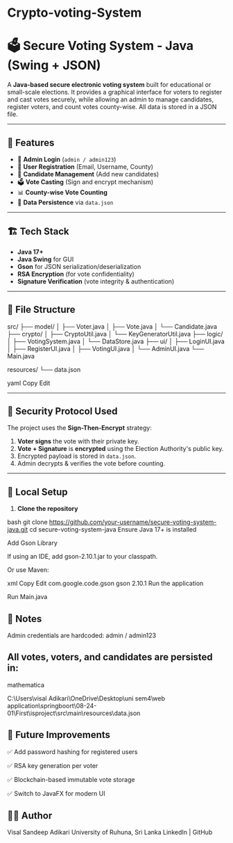 # Crypto-voting-System
# 🗳️ Secure Voting System - Java (Swing + JSON)

A **Java-based secure electronic voting system** built for educational or small-scale elections. It provides a graphical interface for voters to register and cast votes securely, while allowing an admin to manage candidates, register voters, and count votes county-wise. All data is stored in a JSON file.

---

## 🚀 Features

- 🔐 **Admin Login** (`admin / admin123`)
- 👤 **User Registration** (Email, Username, County)
- 🧾 **Candidate Management** (Add new candidates)
- 🗳️ **Vote Casting** (Sign and encrypt mechanism)
- 📊 **County-wise Vote Counting**
- 💾 **Data Persistence** via `data.json`

---

## 🏗️ Tech Stack

- **Java 17+**
- **Java Swing** for GUI
- **Gson** for JSON serialization/deserialization
- **RSA Encryption** (for vote confidentiality)
- **Signature Verification** (vote integrity & authentication)

---

## 📁 File Structure

src/
├── model/
│ ├── Voter.java
│ ├── Vote.java
│ └── Candidate.java
├── crypto/
│ ├── CryptoUtil.java
│ └── KeyGeneratorUtil.java
├── logic/
│ ├── VotingSystem.java
│ └── DataStore.java
├── ui/
│ ├── LoginUI.java
│ ├── RegisterUI.java
│ ├── VotingUI.java
│ └── AdminUI.java
└── Main.java

resources/
└── data.json

yaml
Copy
Edit

---

## 🔐 Security Protocol Used

The project uses the **Sign-Then-Encrypt** strategy:

1. **Voter signs** the vote with their private key.
2. **Vote + Signature** is **encrypted** using the Election Authority's public key.
3. Encrypted payload is stored in `data.json`.
4. Admin decrypts & verifies the vote before counting.

---

## 📍 Local Setup

1. **Clone the repository**

  bash
   git clone https://github.com/your-username/secure-voting-system-java.git
   cd secure-voting-system-java
Ensure Java 17+ is installed

Add Gson Library

If using an IDE, add gson-2.10.1.jar to your classpath.

Or use Maven:

xml
Copy
Edit
<dependency>
  <groupId>com.google.code.gson</groupId>
  <artifactId>gson</artifactId>
  <version>2.10.1</version>
</dependency>
Run the application

Run Main.java

## 📝 Notes
Admin credentials are hardcoded: admin / admin123

##  All votes, voters, and candidates are persisted in:

mathematica

C:\Users\visal Adikari\OneDrive\Desktop\uni sem4\web application\springboort\08-24-01\First\isproject\src\main\resources\data.json

## 📌 Future Improvements
✅ Add password hashing for registered users

✅ RSA key generation per voter

✅ Blockchain-based immutable vote storage

✅ Switch to JavaFX for modern UI

## 🧑‍💻 Author
Visal Sandeep Adikari
University of Ruhuna, Sri Lanka
LinkedIn | GitHub
